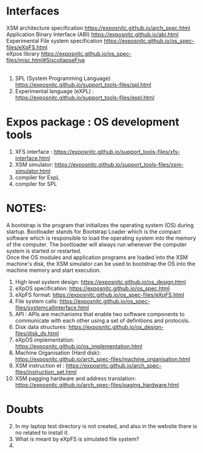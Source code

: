 # Interfaces <br/>
XSM architecture specification	https://exposnitc.github.io/arch_spec.html <br/>
Application Binary Interface (ABI)	https://exposnitc.github.io/abi.html <br/>
Experimental File system specification	https://exposnitc.github.io/os_spec-files/eXpFS.html <br/>
eXpos library	https://exposnitc.github.io/os_spec-files/misc.html#SixcollapseFive <br/>
 <br/>
 1) SPL (System Programming Language) https://exposnitc.github.io/support_tools-files/spl.html <br/>
 2) Experimental language (eXPL) : https://exposnitc.github.io/support_tools-files/expl.html <br/>
#  Expos package : OS development tools <br/>
 1) XFS interface : https://exposnitc.github.io/support_tools-files/xfs-interface.html <br/>
 2) XSM simulator: https://exposnitc.github.io/support_tools-files/xsm-simulator.html <br/>
 3) compiler for ExpL <br/>
 4) compiler for SPL <br/>

# NOTES: <br/>
A bootstrap is the program that initializes the operating system (OS) during startup. Bootloader stands for Bootstrap Loader which is the compact software which is responsible to load the operating system into the memory of the computer. The bootloader will always run whenever the computer system is started or restarted. <br/>
Once the OS modules and application programs are loaded into the XSM machine's disk, the XSM simulator can be used to bootstrap the OS into the machine memory and start execution. <br/>
1) High level system design: https://exposnitc.github.io/os_design.html
2) eXpOS specification: https://exposnitc.github.io/os_spec.html
3) eXpFS format: https://exposnitc.github.io/os_spec-files/eXpFS.html
4) File system calls: https://exposnitc.github.io/os_spec-files/systemcallinterface.html
5) API : APIs are mechanisms that enable two software components to communicate with each other using a set of definitions and protocols.
6) Disk data structures: https://exposnitc.github.io/os_design-files/disk_ds.html
7) eXpOS implementation: https://exposnitc.github.io/os_implementation.html
8) Machine Organisation (Hard disk): https://exposnitc.github.io/arch_spec-files/machine_organisation.html
9) XSM instruction et : https://exposnitc.github.io/arch_spec-files/instruction_set.html
10) XSM pagging hardware and address translation: https://exposnitc.github.io/arch_spec-files/paging_hardware.html <br>

# Doubts <br/>
2) In my laptop test directory is not created, and also in the website there is no related to install it.
3) What is meant by eXpFS is simulated file system?
4) 
